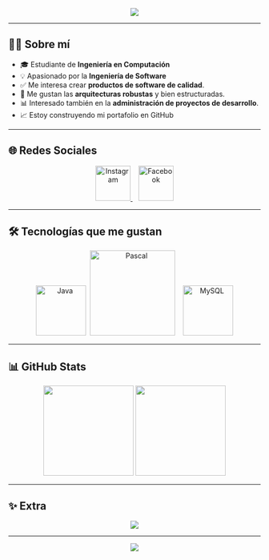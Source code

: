 <!-- Encabezado con imagen o banner (puedes cambiar la URL por un banner propio) -->
<p align="center">
  <img src="https://capsule-render.vercel.app/api?type=waving&color=0:1E90FF,100:00008B&height=200&section=header&text=Rodrigo%20Díaz%20Salguero&fontSize=40&fontColor=ffffff&animation=fadeIn&fontAlignY=35" />
</p>

---

## 👨‍💻 Sobre mí  
- 🎓 Estudiante de **Ingeniería en Computación**  
- 💡 Apasionado por la **Ingeniería de Software**  
- ✅ Me interesa crear **productos de software de calidad**.
- 🚀 Me gustan las **arquitecturas robustas** y bien estructuradas.
- 📊 Interesado también en la **administración de proyectos de desarrollo**.  
- 📈 Estoy construyendo mi portafolio en GitHub   

---

## 🌐 Redes Sociales  
<p align="center">
  <a href="https://www.instagram.com/rodri.ids" target="_blank">
    <img src="https://images.icon-icons.com/1945/PNG/512/iconfinder-instagram-4661602_122473.png" alt="Instagram" width="70" height="70"/>
  </a>
  <img>
  <img>
  <img>
  <a href="https://www.facebook.com/rodrigo.diaz.960644?locale=es_LA" target="_blank">
    <img src="https://images.icon-icons.com/1945/PNG/512/iconfinder-facebook-4661598_122469.png" alt="Facebook" width="70" height="70"/>
  </a>
</p>

---

## 🛠️ Tecnologías que me gustan
<p align="center">
  <img src="https://cdn.jsdelivr.net/gh/devicons/devicon/icons/java/java-original-wordmark.svg" alt="Java" width="100" height="100"/>
  <img>
  <img src="https://lenguajesprogramacionblog.wordpress.com/wp-content/uploads/2017/04/pascal_logo.png?w=1024" alt="Pascal" width="170" height="170"/>
  <img>
  <img>
  <img>
  <img src="https://cdn.jsdelivr.net/gh/devicons/devicon/icons/mysql/mysql-original-wordmark.svg" alt="MySQL" width="100" height="100"/>
</p>

---

## 📊 GitHub Stats
<p align="center">
  <img src="https://github-readme-stats.vercel.app/api?username=Rodrids-dev&show_icons=true&theme=tokyonight&hide_border=true" height="180em" />
  <img src="https://github-readme-stats.vercel.app/api/top-langs/?username=Rodrids-dev&layout=compact&theme=tokyonight&hide_border=true" height="180em"/>
</p>

---

## ✨ Extra 
<p align="center">
  <img src="https://github-readme-activity-graph.vercel.app/graph?username=Rodrids-dev&bg_color=0d1117&color=1E90FF&line=4169E1&point=00BFFF&area=true&hide_border=true" />
</p>

---

<!-- Footer con efecto ola -->
<p align="center">
  <img src="https://capsule-render.vercel.app/api?type=waving&color=0:1E90FF,100:00008B&height=120&section=footer"/>
</p>
